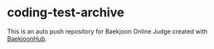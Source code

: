 # coding-test-archive
This is an auto push repository for Baekjoon Online Judge created with [BaekjoonHub](https://github.com/BaekjoonHub/BaekjoonHub).
